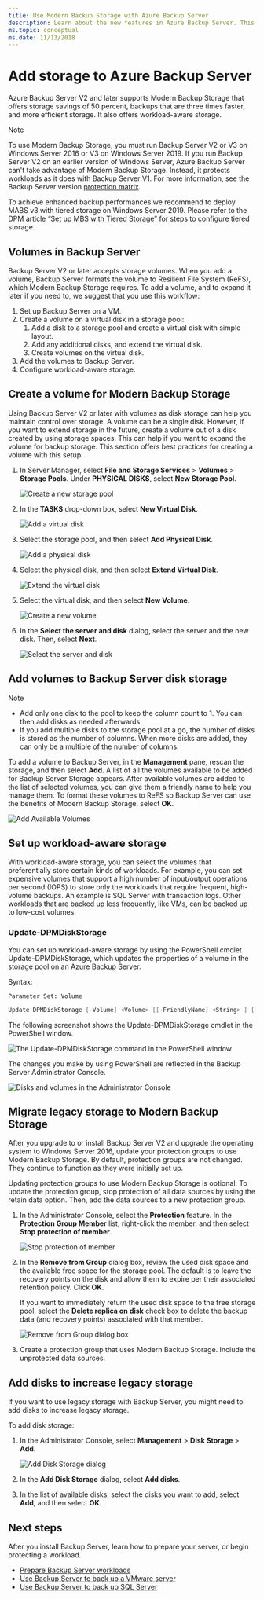 ```yaml
---
title: Use Modern Backup Storage with Azure Backup Server
description: Learn about the new features in Azure Backup Server. This article describes how to upgrade your Backup Server installation.
ms.topic: conceptual
ms.date: 11/13/2018
---
```


# Add storage to Azure Backup Server

Azure Backup Server V2 and later supports Modern Backup Storage that offers storage savings of 50 percent, backups that are three times faster, and more efficient storage. It also offers workload-aware storage.

> [!NOTE]
> To use Modern Backup Storage, you must run Backup Server V2 or V3 on Windows Server 2016 or V3 on Windows Server 2019.
> If you run Backup Server V2 on an earlier version of Windows Server, Azure Backup Server can't take advantage of Modern Backup Storage. Instead, it protects workloads as it does with Backup Server V1. For more information, see the Backup Server version [protection matrix](backup-mabs-protection-matrix.md).
>
> To achieve enhanced backup performances we recommend to deploy MABS v3 with tiered storage on Windows Server 2019. Please refer to the DPM article “[Set up MBS with Tiered Storage](/system-center/dpm/add-storage?view=sc-dpm-2019#set-up-mbs-with-tiered-storage)” for steps to configure tiered storage.

## Volumes in Backup Server

Backup Server V2 or later accepts storage volumes. When you add a volume, Backup Server formats the volume to Resilient File System (ReFS), which Modern Backup Storage requires. To add a volume, and to expand it later if you need to, we suggest that you use this workflow:

1. Set up Backup Server on a VM.
2. Create a volume on a virtual disk in a storage pool:
    1. Add a disk to a storage pool and create a virtual disk with simple layout.
    2. Add any additional disks, and extend the virtual disk.
    3. Create volumes on the virtual disk.
3. Add the volumes to Backup Server.
4. Configure workload-aware storage.

## Create a volume for Modern Backup Storage

Using Backup Server V2 or later with volumes as disk storage can help you maintain control over storage. A volume can be a single disk. However, if you want to extend storage in the future, create a volume out of a disk created by using storage spaces. This can help if you want to expand the volume for backup storage. This section offers best practices for creating a volume with this setup.

1. In Server Manager, select **File and Storage Services** > **Volumes** > **Storage Pools**. Under **PHYSICAL DISKS**, select **New Storage Pool**.

    ![Create a new storage pool](./media/backup-mabs-add-storage/mabs-add-storage-1.png)

2. In the **TASKS** drop-down box, select **New Virtual Disk**.

    ![Add a virtual disk](./media/backup-mabs-add-storage/mabs-add-storage-2.png)

3. Select the storage pool, and then select **Add Physical Disk**.

    ![Add a physical disk](./media/backup-mabs-add-storage/mabs-add-storage-3.png)

4. Select the physical disk, and then select **Extend Virtual Disk**.

    ![Extend the virtual disk](./media/backup-mabs-add-storage/mabs-add-storage-4.png)

5. Select the virtual disk, and then select **New Volume**.

    ![Create a new volume](./media/backup-mabs-add-storage/mabs-add-storage-5.png)

6. In the **Select the server and disk** dialog, select the server and the new disk. Then, select **Next**.

    ![Select the server and disk](./media/backup-mabs-add-storage/mabs-add-storage-6.png)

## Add volumes to Backup Server disk storage

> [!NOTE]
>
> - Add only one disk to the pool to keep the column count to 1. You can then add disks as needed afterwards.
> - If you add multiple disks to the storage pool at a go, the number of disks is stored as the number of columns. When more disks are added, they can only be a multiple of the number of columns.

To add a volume to Backup Server, in the **Management** pane, rescan the storage, and then select **Add**. A list of all the volumes available to be added for Backup Server Storage appears. After available volumes are added to the list of selected volumes, you can give them a friendly name to help you manage them. To format these volumes to ReFS so Backup Server can use the benefits of Modern Backup Storage, select **OK**.

![Add Available Volumes](./media/backup-mabs-add-storage/mabs-add-storage-7.png)

## Set up workload-aware storage

With workload-aware storage, you can select the volumes that preferentially store certain kinds of workloads. For example, you can set expensive volumes that support a high number of input/output operations per second (IOPS) to store only the workloads that require frequent, high-volume backups. An example is SQL Server with transaction logs. Other workloads that are backed up less frequently, like VMs, can be backed up to low-cost volumes.

### Update-DPMDiskStorage

You can set up workload-aware storage by using the PowerShell cmdlet Update-DPMDiskStorage, which updates the properties of a volume in the storage pool on an Azure Backup Server.

Syntax:

`Parameter Set: Volume`

```powershell
Update-DPMDiskStorage [-Volume] <Volume> [[-FriendlyName] <String> ] [[-DatasourceType] <VolumeTag[]> ] [-Confirm] [-WhatIf] [ <CommonParameters>]
```

The following screenshot shows the Update-DPMDiskStorage cmdlet in the PowerShell window.

![The Update-DPMDiskStorage command in the PowerShell window](./media/backup-mabs-add-storage/mabs-add-storage-8.png)

The changes you make by using PowerShell are reflected in the Backup Server Administrator Console.

![Disks and volumes in the Administrator Console](./media/backup-mabs-add-storage/mabs-add-storage-9.png)

## Migrate legacy storage to Modern Backup Storage

After you upgrade to or install Backup Server V2 and upgrade the operating system to Windows Server 2016, update your protection groups to use Modern Backup Storage. By default, protection groups are not changed. They continue to function as they were initially set up.

Updating protection groups to use Modern Backup Storage is optional. To update the protection group, stop protection of all data sources by using the retain data option. Then, add the data sources to a new protection group.

1. In the Administrator Console, select the **Protection** feature. In the **Protection Group Member** list, right-click the member, and then select **Stop protection of member**.

   ![Stop protection of member](/system-center/dpm/media/upgrade-to-dpm-2016/dpm-2016-stop-protection1.png)

2. In the **Remove from Group** dialog box, review the used disk space and the available free space for the storage pool. The default is to leave the recovery points on the disk and allow them to expire per their associated retention policy. Click **OK**.

   If you want to immediately return the used disk space to the free storage pool, select the **Delete replica on disk** check box to delete the backup data (and recovery points) associated with that member.

   ![Remove from Group dialog box](/system-center/dpm/media/upgrade-to-dpm-2016/dpm-2016-retain-data.png)

3. Create a protection group that uses Modern Backup Storage. Include the unprotected data sources.

## Add disks to increase legacy storage

If you want to use legacy storage with Backup Server, you might need to add disks to increase legacy storage.

To add disk storage:

1. In the Administrator Console, select **Management** > **Disk Storage** > **Add**.

    ![Add Disk Storage dialog](/system-center/dpm/media/upgrade-to-dpm-2016/dpm-2016-add-disk-storage.png)

2. In the **Add Disk Storage** dialog, select **Add disks**.

3. In the list of available disks, select the disks you want to add, select **Add**, and then select **OK**.

## Next steps

After you install Backup Server, learn how to prepare your server, or begin protecting a workload.

- [Prepare Backup Server workloads](backup-azure-microsoft-azure-backup.md)
- [Use Backup Server to back up a VMware server](backup-azure-backup-server-vmware.md)
- [Use Backup Server to back up SQL Server](backup-azure-sql-mabs.md)
